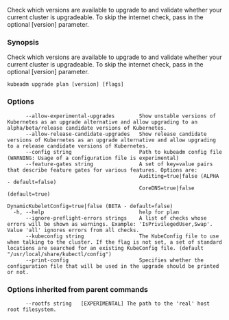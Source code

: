 
Check which versions are available to upgrade to and validate whether your current cluster is upgradeable. To skip the internet check, pass in the optional [version] parameter.

### Synopsis

Check which versions are available to upgrade to and validate whether your current cluster is upgradeable. To skip the internet check, pass in the optional [version] parameter.

```
kubeadm upgrade plan [version] [flags]
```

### Options

```
      --allow-experimental-upgrades        Show unstable versions of Kubernetes as an upgrade alternative and allow upgrading to an alpha/beta/release candidate versions of Kubernetes.
      --allow-release-candidate-upgrades   Show release candidate versions of Kubernetes as an upgrade alternative and allow upgrading to a release candidate versions of Kubernetes.
      --config string                      Path to kubeadm config file (WARNING: Usage of a configuration file is experimental)
      --feature-gates string               A set of key=value pairs that describe feature gates for various features. Options are:
                                           Auditing=true|false (ALPHA - default=false)
                                           CoreDNS=true|false (default=true)
                                           DynamicKubeletConfig=true|false (BETA - default=false)
  -h, --help                               help for plan
      --ignore-preflight-errors strings    A list of checks whose errors will be shown as warnings. Example: 'IsPrivilegedUser,Swap'. Value 'all' ignores errors from all checks.
      --kubeconfig string                  The KubeConfig file to use when talking to the cluster. If the flag is not set, a set of standard locations are searched for an existing KubeConfig file. (default "/usr/local/share/kubectl/config")
      --print-config                       Specifies whether the configuration file that will be used in the upgrade should be printed or not.
```

### Options inherited from parent commands

```
      --rootfs string   [EXPERIMENTAL] The path to the 'real' host root filesystem.
```

